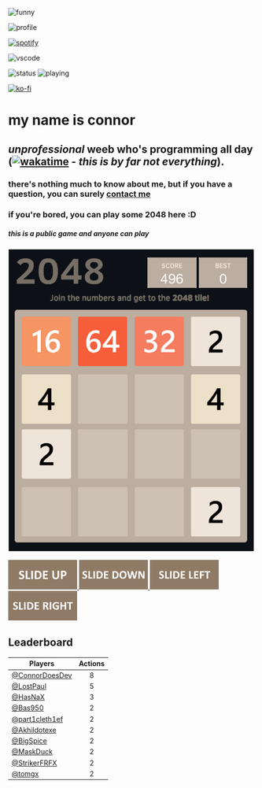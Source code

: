 ![funny](https://user-images.githubusercontent.com/103423681/162727343-39ba4a0c-26fa-4682-9d02-7e158e3f4f85.gif)

![profile](https://discord.c99.nl/widget/theme-3/1088882977985003620.png)

[![spotify](https://dev.discordprofiles.me/badge/spotify/1088882977985003620)](https://dev.discordprofiles.me/openspotify/1088882977985003620)

![vscode](https://dev.discordprofiles.me/badge/vscode/1088882977985003620)

![status](https://dev.discordprofiles.me/badge/status/1088882977985003620?simple=true)
![playing](https://dev.discordprofiles.me/badge/playing/1088882977985003620)

[![ko-fi](https://ko-fi.com/img/githubbutton_sm.svg)](https://ko-fi.com/M4M8FUNL6)

# my name is connor
## *unprofessional* weeb who's programming all day ([![wakatime](https://wakatime.com/badge/user/b2333aba-310c-4dc1-b38d-616928f60374.svg)](https://wakatime.com/@b2333aba-310c-4dc1-b38d-616928f60374) - _this is by far not everything_). 
### there's nothing much to know about me, but if you have a question, you can surely [contact me](mailto:connor@cstudios.gay)

### if you're bored, you can play some 2048 here :D

##### this is a public game and anyone can play

<!-- 2048GameBoard -->
<img src="https://github.com/ConnorDoesDev/ConnorDoesDev/blob/main/Data/gameboard.png" width="500"/>
<!-- 2048GameBoard -->

<!-- 2048GameActions -->
<a href="https://github.com/ConnorDoesDev/ConnorDoesDev/issues/new?title=2048|slideUp&body=Just+push+'Submit+new+issue'.+You+don't+need+to+do+anything+else."> <img src="Assets/slideUp.png"/> </a> <a href="https://github.com/ConnorDoesDev/ConnorDoesDev/issues/new?title=2048|slideDown&body=Just+push+'Submit+new+issue'.+You+don't+need+to+do+anything+else."> <img src="Assets/slideDown.png"/> </a> <a href="https://github.com/ConnorDoesDev/ConnorDoesDev/issues/new?title=2048|slideLeft&body=Just+push+'Submit+new+issue'.+You+don't+need+to+do+anything+else."> <img src="Assets/slideLeft.png"/> </a> <a href="https://github.com/ConnorDoesDev/ConnorDoesDev/issues/new?title=2048|slideRight&body=Just+push+'Submit+new+issue'.+You+don't+need+to+do+anything+else."> <img src="Assets/slideRight.png"/> </a>
<!-- 2048GameActions -->

## Leaderboard

<!-- 2048Ranking -->
| Players | Actions |
|---------------|:---------:|
| [@ConnorDoesDev](https://github.com/ConnorDoesDev) | 8 |
| [@LostPaul](https://github.com/LostPaul) | 5 |
| [@HasNaX](https://github.com/HasNaX) | 3 |
| [@Bas950](https://github.com/Bas950) | 2 |
| [@part1cleth1ef](https://github.com/part1cleth1ef) | 2 |
| [@Akhildotexe](https://github.com/Akhildotexe) | 2 |
| [@BigSpice](https://github.com/BigSpice) | 2 |
| [@MaskDuck](https://github.com/MaskDuck) | 2 |
| [@StrikerFRFX](https://github.com/StrikerFRFX) | 2 |
| [@tomgx](https://github.com/tomgx) | 2 |
<!-- 2048Ranking -->
